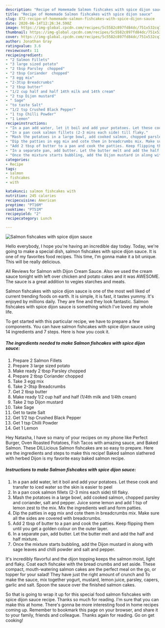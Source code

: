 ```yaml
---
description: "Recipe of Homemade Salmon fishcakes with spice dijon sauce"
title: "Recipe of Homemade Salmon fishcakes with spice dijon sauce"
slug: 872-recipe-of-homemade-salmon-fishcakes-with-spice-dijon-sauce
date: 2020-06-14T12:26:34.590Z
image: https://img-global.cpcdn.com/recipes/5c5582c897fd84dc/751x532cq70/salmon-fishcakes-with-spice-dijon-sauce-recipe-main-photo.jpg
thumbnail: https://img-global.cpcdn.com/recipes/5c5582c897fd84dc/751x532cq70/salmon-fishcakes-with-spice-dijon-sauce-recipe-main-photo.jpg
cover: https://img-global.cpcdn.com/recipes/5c5582c897fd84dc/751x532cq70/salmon-fishcakes-with-spice-dijon-sauce-recipe-main-photo.jpg
author: Jonathan Gray
ratingvalue: 3.6
reviewcount: 11
recipeingredient:
- "2 Salmon Fillets"
- "3 large sized potato"
- "2 tbsp Parsley  chopped"
- "2 tbsp Coriander  chopped"
- "3 egg mix"
- "2-3tsp Breadcrumbs"
- "2 tbsp butter"
- "1/2 cup half and half 14th milk and 14th cream"
- "2 tsp Dijon mustard"
- " Sage"
- "to taste Salt"
- "1/2 tsp Crushed Black Pepper"
- "1 tsp Chilli Powder"
- "1 Lemon"
recipeinstructions:
- "In a pan add water, let it boil and add your potatoes. Let these cook and transfer to iced water so the skin is easier to peel"
- "In a pan cook salmon fillets (2-3 mins each side) till flaky."
- "Mash the potatoes in a large bowl, add cooked salmon, chopped parsley and coriander, salt and pepper. Juice some lemon and add 1 tsp of lemon zest to the mix. Mix the ingredients well and form patties."
- "Dip the patties in egg mix and cote them in breadcrumbs mix. Make sure all the sides are covered with breadcrumbs."
- "Add 2 tbsp of butter to a pan and cook the patties. Keep flipping them until you get a golden colour on the outer layer."
- "In a separate pan, add butter. Let the butter melt and add the half and half mixture."
- "Once the mixture starts bubbling, add the Dijon mustard in along with sage leaves and chilli powder and salt and pepper."
categories:
- Recipe
tags:
- salmon
- fishcakes
- with

katakunci: salmon fishcakes with 
nutrition: 245 calories
recipecuisine: American
preptime: "PT16M"
cooktime: "PT51M"
recipeyield: "2"
recipecategory: Lunch

---
```



![Salmon fishcakes with spice dijon sauce](https://img-global.cpcdn.com/recipes/5c5582c897fd84dc/751x532cq70/salmon-fishcakes-with-spice-dijon-sauce-recipe-main-photo.jpg)

Hello everybody, I hope you're having an incredible day today. Today, we're going to make a special dish, salmon fishcakes with spice dijon sauce. It is one of my favorites food recipes. This time, I'm gonna make it a bit unique. This will be really delicious.

All Reviews for Salmon with Dijon Cream Sauce. Also we used the cream sauce tonight with left over chicken and potato cakes and it was AWESOME. The sauce is a great addition to vegies starches and meats.

Salmon fishcakes with spice dijon sauce is one of the most well liked of current trending foods on earth. It is simple, it is fast, it tastes yummy. It's enjoyed by millions daily. They are fine and they look fantastic. Salmon fishcakes with spice dijon sauce is something which I've loved my whole life.


To get started with this particular recipe, we have to prepare a few components. You can have salmon fishcakes with spice dijon sauce using 14 ingredients and 7 steps. Here is how you cook it.

<!--inarticleads1-->

##### The ingredients needed to make Salmon fishcakes with spice dijon sauce:

1. Prepare 2 Salmon Fillets
1. Prepare 3 large sized potato
1. Make ready 2 tbsp Parsley  chopped
1. Prepare 2 tbsp Coriander  chopped
1. Take 3 egg mix
1. Take 2-3tsp Breadcrumbs
1. Get 2 tbsp butter
1. Make ready 1/2 cup half and half (1/4th milk and 1/4th cream)
1. Take 2 tsp Dijon mustard
1. Take  Sage
1. Get to taste Salt
1. Get 1/2 tsp Crushed Black Pepper
1. Get 1 tsp Chilli Powder
1. Get 1 Lemon


Hey Natasha, I have so many of your recipes on my phone like Perfect Burger, Oven Roasted Potatoes, Fish Tacos with amazing sauce, and Baked Salmon. These DILLicious Salmon fishcakes are so easy to prepare. Here are the ingredients and steps to make this recipe! Baked salmon slathered with herbed Dijon is my favorite easy baked salmon recipe. 

<!--inarticleads2-->

##### Instructions to make Salmon fishcakes with spice dijon sauce:

1. In a pan add water, let it boil and add your potatoes. Let these cook and transfer to iced water so the skin is easier to peel
1. In a pan cook salmon fillets (2-3 mins each side) till flaky.
1. Mash the potatoes in a large bowl, add cooked salmon, chopped parsley and coriander, salt and pepper. Juice some lemon and add 1 tsp of lemon zest to the mix. Mix the ingredients well and form patties.
1. Dip the patties in egg mix and cote them in breadcrumbs mix. Make sure all the sides are covered with breadcrumbs.
1. Add 2 tbsp of butter to a pan and cook the patties. Keep flipping them until you get a golden colour on the outer layer.
1. In a separate pan, add butter. Let the butter melt and add the half and half mixture.
1. Once the mixture starts bubbling, add the Dijon mustard in along with sage leaves and chilli powder and salt and pepper.


It&#39;s incredibly flavorful and the dijon topping keeps the salmon moist, light and flaky. Coat each fishcake with the bread crumbs and set aside. These compact, mouth-watering salmon cakes are the perfect meal on the go, or topper for your salad! They have just the right amount of crunch and To make the sauce, mix together yogurt, mustard, lemon juice, parsley, capers, garlic and salt. Spoon the sauce over the finished salmon cakes. 

So that is going to wrap it up for this special food salmon fishcakes with spice dijon sauce recipe. Thanks so much for reading. I'm sure that you can make this at home. There's gonna be more interesting food in home recipes coming up. Remember to bookmark this page on your browser, and share it to your family, friends and colleague. Thanks again for reading. Go on get cooking!
